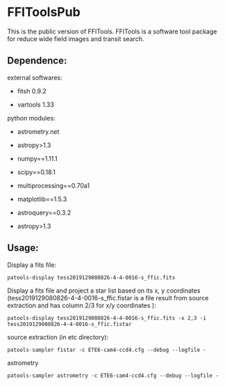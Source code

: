 # FFIToolsPub

This is the public version of FFITools. FFITools is a software tool package for reduce wide field images and transit search. 

## Dependence: 

external softwares:

* fitsh 0.9.2 

* vartools 1.33

python modules:

* astrometry.net

* astropy>1.3

* numpy==1.11.1 

* scipy==0.18.1

* multiprocessing==0.70a1 

* matplotlib==1.5.3

* astroquery==0.3.2

* astropy>1.3

## Usage: 

Display a fits file: 

```
patools-display tess2019129080826-4-4-0016-s_ffic.fits
```

Display a fits file and project a star list based on its x, y coordinates (tess2019129080826-4-4-0016-s_ffic.fistar is a file result from source extraction and has column 2/3 for x/y coordinates ): 

```
patools-display tess2019129080826-4-4-0016-s_ffic.fits -x 2,3 -i tess2019129080826-4-4-0016-s_ffic.fistar
```

source extraction (in etc directory): 

```
patools-sampler fistar -c ETE6-cam4-ccd4.cfg --debug --logfile -
```

astrometry 

```
patools-sampler astrometry -c ETE6-cam4-ccd4.cfg --debug --logfile - 
```

